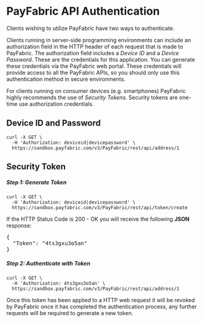 PayFabric API Authentication
============================
Clients wishing to utilize PayFabric have two ways to authenticate.

Clients running in server-side programming environments can include an authorization field in the HTTP header of each request that is made to PayFabric. The authorization field includes a _Device ID_ and a _Device Password_. These are the credentials for this application. You can generate these credentials via the PayFabric web portal. These credentials will provide access to all the PayFabric APIs, so you should only use this authentication method in secure environments.

For clients running on consumer devices (e.g. smartphones) PayFabric highly recommends the use of _Security Tokens_. Security tokens are one-time use authorization credentials. 

Device ID and Password
----------------------

```shell
curl -X GET \
  -H 'Authorization: deviceid|devicepassword' \
  https://sandbox.payfabric.com/v3/PayFabric/rest/api/address/1
```

Security Token
--------------
##### Step 1: Generate Token

```shell
curl -X GET \
  -H 'Authorization: deviceid|devicepassword' \
  https://sandbox.payfabric.com/v3/PayFabric/rest/api/token/create
```
If the HTTP Status Code is 200 - OK you will receive the following **JSON** response:

<pre>
{
  "Token": "4ts3gxu3o5an"
}
</pre>

##### Step 2: Authenticate with Token

```shell
curl -X GET \
  -H 'Authorization: 4ts3gxu3o5an' \
  https://sandbox.payfabric.com/v3/PayFabric/rest/api/address/1
```

Once this token has been applied to a HTTP web request it will be revoked by PayFabric once it has completed the authentication process, any further requests will be required to generate a new token.
